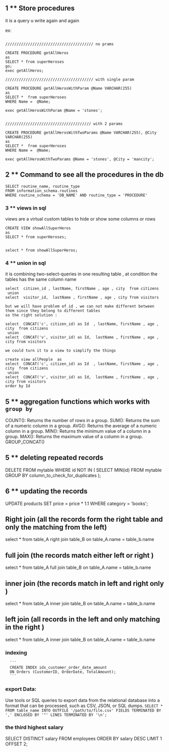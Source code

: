 ## 1 ** Store procedures 

it is a query u write again and again 

ex:  

```

/////////////////////////////////////// no prams 

CREATE PROCEDURE getAllHeros 
as 
SELECT * from superHeroses
go;
exec getAllHeros;

/////////////////////////////////////// with single param 

CREATE PROCEDURE getAllHerosWithParam @Name VARCHAR(255) 
as 
SELECT *  from superHeroses
WHERE Name =  @Name;

exec getAllHerosWithParam @Name = 'stones';


////////////////////////////////////// with 2 params 

CREATE PROCEDURE getAllHerosWithTwoParams @Name VARCHAR(255), @City VARCHAR(255) 
as 
SELECT *  from superHeroses
WHERE Name =  @Name;

exec getAllHerosWithTwoParams @Name = 'stones', @City = 'mancity';

```

## 2 ** Command to see all the procedures in the db


```
SELECT routine_name, routine_type
FROM information_schema.routines
WHERE routine_schema = 'DB_NAME' AND routine_type = 'PROCEDURE'

```



### 3 ** views in sql 

views are a virtual custom tables to hide or show some columns or rows 

```
CREATE VIEW showAllSuperHeros
as 
SELECT * from superHeroses;


select * from showAllSuperHeros;

```



### 4 ** union in sql 


it is combining two-select-queries in one resulting table , at condition the tables has the same column name 

```
select  citizen_id , lastName, firstName , age , city  from citizens
 union 
select  visitor_id,  lastName , firstName , age , city from visitors 

but we will have problem of id , we can not make different between them since they belong to different tables 
so the right solution :

select  CONCAT('c', citizen_id) as Id  , lastName, firstName , age , city  from citizens
 union 
select  CONCAT('v', visitor_id) as Id,  lastName , firstName , age , city from visitors 

we could turn it to a view to simplify the things 

create view allPeople  as 
select  CONCAT('c', citizen_id) as Id  , lastName, firstName , age , city  from citizens
 union 
select  CONCAT('v', visitor_id) as Id,  lastName , firstName , age , city from visitors 
order by Id 

``` 

## 5  ** aggregation functions which works with `group by `

COUNT(): Returns the number of rows in a group.
SUM(): Returns the sum of a numeric column in a group.
AVG(): Returns the average of a numeric column in a group.
MIN(): Returns the minimum value of a column in a group.
MAX(): Returns the maximum value of a column in a group.
GROUP_CONCAT()


## 5 ** deleting repeated records 

DELETE FROM mytable 
WHERE id NOT IN (
  SELECT MIN(id) 
  FROM mytable 
  GROUP BY column_to_check_for_duplicates
);

## 6 ** updating the records 

UPDATE products 
SET price = price * 1.1 
WHERE category = 'books';


## Right join (all the records form the right table and only the matching from the left)
  select * from  table_A 
  right join  table_B 
  on   table_A.name = table_b.name 

  ## full  join (the records match either left or right )
  select * from table_A full join table_B 
  on table_A.name = table_b.name 

  ## inner  join (the records match in left and right only  )
  select * from table_A inner join table_B 
  on table_A.name = table_b.name 

 ## left   join (all  records in the left and only matching in the right )
  select * from table_A inner join table_B 
  on table_A.name = table_b.name 


  ### indexing 
      ```
      CREATE INDEX idx_customer_order_date_amount
      ON Orders (CustomerID, OrderDate, TotalAmount);
      ```


### export Data: 
  Use tools or SQL queries to export data from the relational database into a format that can be processed, such as CSV, JSON, or SQL dumps.
      ```
      SELECT * FROM table_name INTO OUTFILE '/path/to/file.csv' FIELDS TERMINATED BY ',' ENCLOSED BY '"' LINES TERMINATED BY '\n';
      ```






### the third highest salary 

SELECT DISTINCT salary
FROM employees
ORDER BY salary DESC
LIMIT 1 OFFSET 2;